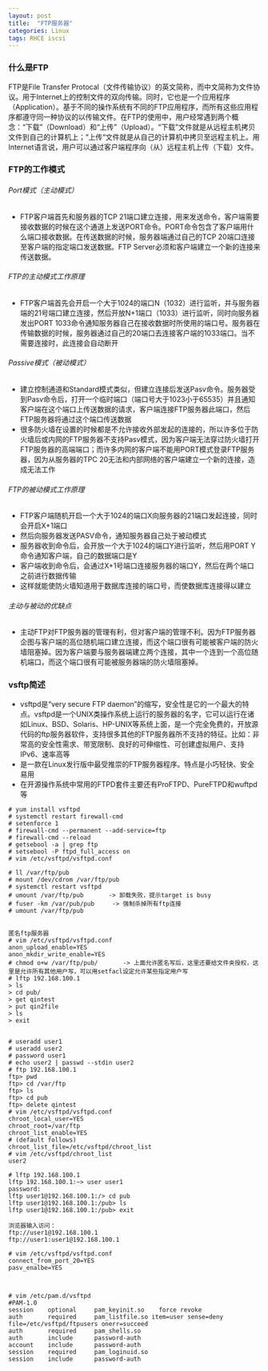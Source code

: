 ```yaml
---
layout: post
title:  "FTP服务器"
categories: Linux
tags: RHCE iscsi
---
```


### 什么是FTP

FTP是File Transfer Protocal（文件传输协议）的英文简称，而中文简称为文件协议。用于Internet上的控制文件的双向传输。同时，它也是一个应用程序（Application）。基于不同的操作系统有不同的FTP应用程序，而所有这些应用程序都遵守同一种协议的以传输文件。在FTP的使用中，用户经常遇到两个概念：“下载”（Download）和“上传”（Upload）。“下载”文件就是从远程主机拷贝文件到自己的计算机上；“上传“文件就是从自己的计算机中拷贝至远程主机上。用Internet语言说，用户可以通过客户端程序向（从）远程主机上传（下载）文件。

### FTP的工作模式

###### Port模式（主动模式）

*    FTP客户端首先和服务器的TCP 21端口建立连接，用来发送命令，客户端需要接收数据的时候在这个通道上发送PORT命令。PORT命令包含了客户端用什么端口接收数据。在传送数据的时候，服务器端通过自己的TCP 20端口连接至客户端的指定端口发送数据。FTP Server必须和客户端建立一个新的连接来传送数据。

###### FTP的主动模式工作原理

*    FTP客户端首先会开启一个大于1024的端口N（1032）进行监听，并与服务器端的21号端口建立连接，然后开放N+1端口（1033）进行监听，同时向服务器发出PORT 1033命令通知服务器自己在接收数据时所使用的端口号。服务器在传输数据的时候，服务器通过自己的20端口去连接客户端的1033端口。当不需要连接时，此连接会自动断开

###### Passive模式（被动模式）

*    建立控制通道和Standard模式类似，但建立连接后发送Pasv命令。服务器受到Pasv命令后，打开一个临时端口（端口号大于1023小于65535）并且通知客户端在这个端口上传送数据的请求，客户端连接FTP服务器此端口，然后FTP服务器将通过这个端口传送数据
*    很多防火墙在设置的时候都是不允许接收外部发起的连接的，所以许多位于防火墙后或内网的FTP服务器不支持Pasv模式，因为客户端无法穿过防火墙打开FTP服务器的高端端口；而许多内网的客户端不能用PORT模式登录FTP服务器，因为从服务器的TPC 20无法和内部网络的客户端建立一个新的连接，造成无法工作

###### FTP的被动模式工作原理

*    FTP客户端随机开启一个大于1024的端口X向服务器的21端口发起连接，同时会开启X+1端口
*    然后向服务器发送PASV命令，通知服务器自己处于被动模式
*    服务器收到命令后，会开放一个大于1024的端口Y进行监听，然后用PORT Y命令通知客户端，自己的数据端口是Y
*    客户端收到命令后，会通过X+1号端口连接服务器的端口Y，然后在两个端口之前进行数据传输
*    这样就能使防火墙知道用于数据库连接的端口号，而使数据库连接得以建立

###### 主动与被动的优缺点

*    主动FTP对FTP服务器的管理有利，但对客户端的管理不利。因为FTP服务器企图与客户端的高位随机端口建立连接，而这个端口很有可能被客户端的防火墙阻塞掉。因为客户端要与服务器端建立两个连接，其中一个连到一个高位随机端口，而这个端口很有可能被服务器端的防火墙阻塞掉。

### vsftp简述

*    vsftpd是“very secure FTP daemon”的缩写，安全性是它的一个最大的特点。vsftpd是一个UNIX类操作系统上运行的服务器的名字，它可以运行在诸如Linux、BSD、Solaris、HP-UNIX等系统上面，是一个完全免费的，开放源代码的ftp服务器软件，支持很多其他的FTP服务器所不支持的特征。比如：非常高的安全性需求、带宽限制、良好的可伸缩性、可创建虚拟用户、支持IPv6、速率高等
*    是一款在Linux发行版中最受推崇的FTP服务器程序。特点是小巧轻快、安全易用
*    在开源操作系统中常用的FTPD套件主要还有ProFTPD、PureFTPD和wuftpd等

```
# yum install vsftpd
# systemctl restart firewall-cmd
# setenforce 1
# firewall-cmd --permanent --add-service=ftp
# firewall-cmd --reload
# getsebool -a | grep ftp
# setsebool -P ftpd_full_access on
# vim /etc/vsftpd/vsftpd.conf

# ll /var/ftp/pub
# mount /dev/cdrom /var/ftp/pub
# systemctl restart vsftpd
# umount /var/ftp/pub       -> 卸载失败，提示target is busy
# fuser -km /var/pub/pub     -> 强制杀掉所有ftp连接
# umount /var/ftp/pub


匿名ftp服务器
# vim /etc/vsftpd/vsftpd.conf
anon_upload_enable=YES
anon_mkdir_write_enable=YES
# chmod o+w /var/ftp/pub/       -> 上面允许匿名写后，这里还要给文件夹授权，这里是允许所有其他用户写，可以用setfacl设定允许某些指定用户写
# lftp 192.168.100.1
> ls
> cd pub/
> get qintest
> put qin2file
> ls
> exit


# useradd user1
# useradd user2
# password user1
# echo user2 | passwd --stdin user2
# ftp 192.168.100.1
ftp> pwd
ftp> cd /var/ftp
ftp> ls
ftp> cd pub
ftp> delete qintest
# vim /etc/vsftpd/vsftpd.conf
chroot_local_user=YES
chroot_root=/var/ftp
chroot_list_enable=YES
# (default follows)
chroot_list_file=/etc/vsftpd/chroot_list
# vim /etc/vsftpd/chroot_list
user2

# lftp 192.168.100.1
lftp 192.168.100.1:~> user user1
password:
lftp user1@192.168.100.1:/> cd pub
lftp user1@192.168.100.1:/pub> ls
lftp user1@192.168.100.1:/pub> exit

浏览器输入访问：
ftp://user1@192.168.100.1
ftp://user1:user1@192.168.100.1

# vim /etc/vsftpd/vsftpd.conf
connect_from_port_20=YES
pasv_enalbe=YES



# vim /etc/pam.d/vsftpd
#PAM-1.0
session    optional     pam_keyinit.so    force revoke
auth       required     pam_listfile.so item=user sense=deny file=/etc/vsftpd/ftpusers onerr=succeed
auth       required     pam_shells.so
auth       include      password-auth
account    include      password-auth
session    required     pam_loginuid.so
session    include      password-auth



```






















